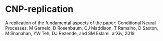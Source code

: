 # CNP-replication
A replication of the fundamental aspects of the paper: Conditional Neural Processes. M Garnelo, D Rosenbaum, CJ Maddison, T Ramalho, D Saxton, M Shanahan, YW Teh, DJ Rezende, and SM Eslami. arXiv, 2018
